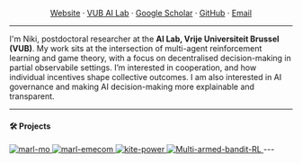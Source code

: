 <!-- Header / banner (optional). Put an image in /assets and uncomment -->
<!--
<p align="center">
  <img src="https://raw.githubusercontent.com/USERNAME/USERNAME/main/assets/header.png" alt="banner" width="100%">
</p>
-->

<p align="center">
  <a href="https://sites.google.com/view/nicoleorzan/home-page">Website</a> ·
  <a href="https://ai.vub.ac.be/team/nicole-orzan/">VUB AI Lab</a> ·
  <a href="https://scholar.google.com/citations?user=iAzBeFIAAAAJ">Google Scholar</a> ·
  <a href="https://github.com/nicoleorzan">GitHub</a> ·
  <a href="mailto:YOUR_EMAIL">Email</a>
</p>

---
I'm Niki, postdoctoral researcher at the **AI Lab, Vrije Universiteit Brussel (VUB)**. My work sits at the intersection of multi-agent reinforcement learning and game theory, with a focus on decentralised decision-making in partial observabile settings. I’m interested in cooperation, and how individual incentives shape collective outcomes. I am also interested in AI governance and making AI decision-making more explainable and transparent.

---

#### 🛠️ Projects 
<a href="https://github.com/nicoleorzan/marl-mo">
  <img src="https://github-readme-stats.vercel.app/api/pin/?username=nicoleorzan&repo=marl-mo" alt="marl-mo"/>
</a>
<a href="https://github.com/nicoleorzan/marl-emecom">
  <img src="https://github-readme-stats.vercel.app/api/pin/?username=nicoleorzan&repo=marl-emecom" alt="marl-emecom"/>
</a>
<a href="https://github.com/nicoleorzan/kite-power">
  <img src="https://github-readme-stats.vercel.app/api/pin/?username=nicoleorzan&repo=kite-power" alt="kite-power"/>
</a>
<a href="https://github.com/nicoleorzan/Multi-armed-bandit-RL">
  <img src="https://github-readme-stats.vercel.app/api/pin/?username=nicoleorzan&repo=Multi-armed-bandit-RL" alt="Multi-armed-bandit-RL"/>
</a>
---
